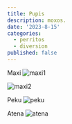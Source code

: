 ```yaml
---
title: Pupis 
description: moxos.
date: '2023-8-15'
categories:
  - perritos
  - diversion
published: false
---
```


Maxi
![maxi1](/lib/images/pupis.00.jpeg)

![maxi2](/lib/images/pupis.02.jpeg)

Peku
![peku](/lib/images/pupis.03.jpeg)

Atena
![atena](/lib/images/pupis.01.jpeg)


